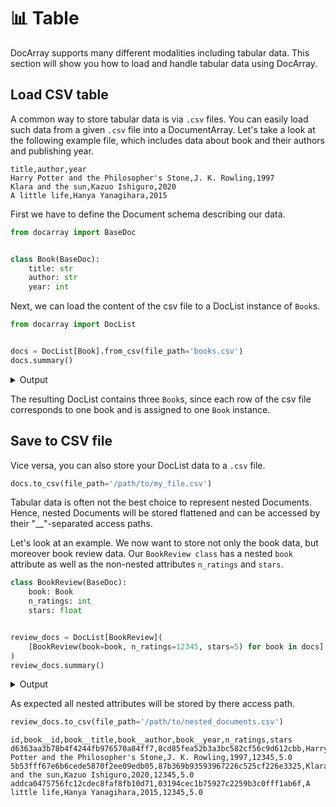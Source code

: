 # 📊 Table

DocArray supports many different modalities including tabular data.
This section will show you how to load and handle tabular data using DocArray.

## Load CSV table

A common way to store tabular data is via `.csv` files.
You can easily load such data from a given `.csv` file into a DocumentArray. 
Let's take a look at the following example file, which includes data about book and their authors and publishing year.

```text
title,author,year
Harry Potter and the Philosopher's Stone,J. K. Rowling,1997
Klara and the sun,Kazuo Ishiguro,2020
A little life,Hanya Yanagihara,2015
```

First we have to define the Document schema describing our data.
```python
from docarray import BaseDoc


class Book(BaseDoc):
    title: str
    author: str
    year: int
```
Next, we can load the content of the csv file to a DocList instance of `Book`s.
```python
from docarray import DocList


docs = DocList[Book].from_csv(file_path='books.csv')
docs.summary()
```
<details>
    <summary>Output</summary>
    ``` { .text .no-copy }
    ╭────── DocList Summary ──────╮
    │                             │
    │   Type     DocList[Book]    │
    │   Length   3                │
    │                             │
    ╰─────────────────────────────╯
    ╭── Document Schema ──╮
    │                     │
    │   Book              │
    │   ├── title: str    │
    │   ├── author: str   │
    │   └── year: int     │
    │                     │
    ╰─────────────────────╯
    ```
</details>

The resulting DocList contains three `Book`s, since each row of the csv file corresponds to one book and is assigned to one `Book` instance.


## Save to CSV file

Vice versa, you can also store your DocList data to a `.csv` file.
```python
docs.to_csv(file_path='/path/to/my_file.csv')
```

Tabular data is often not the best choice to represent nested Documents. Hence, nested Documents will be stored flattened and can be accessed by their "__"-separated access paths.

Let's look at an example. We now want to store not only the book data, but moreover book review data. Our `BookReview class` has a nested `book` attribute as well as the non-nested attributes `n_ratings` and `stars`.

```python
class BookReview(BaseDoc):
    book: Book
    n_ratings: int
    stars: float


review_docs = DocList[BookReview](
    [BookReview(book=book, n_ratings=12345, stars=5) for book in docs]
)
review_docs.summary()
```
<details>
    <summary>Output</summary>
    ``` { .text .no-copy}
    ╭───────── DocList Summary ─────────╮
    │                                   │
    │   Type     DocList[BookReview]    │
    │   Length   3                      │
    │                                   │
    ╰───────────────────────────────────╯
    ╭──── Document Schema ────╮
    │                         │
    │   BookReview            │
    │   ├── book: Book        │
    │   │   ├── title: str    │
    │   │   ├── author: str   │
    │   │   └── year: int     │
    │   ├── n_ratings: int    │
    │   └── stars: float      │
    │                         │
    ╰─────────────────────────╯
    ```
</details>

As expected all nested attributes will be stored by there access path.
```python
review_docs.to_csv(file_path='/path/to/nested_documents.csv')
```
``` { .text .no-copy}
id,book__id,book__title,book__author,book__year,n_ratings,stars
d6363aa3b78b4f4244fb976570a84ff7,8cd85fea52b3a3bc582cf56c9d612cbb,Harry Potter and the Philosopher's Stone,J. K. Rowling,1997,12345,5.0
5b53fff67e6b6cede5870f2ee09edb05,87b369b93593967226c525cf226e3325,Klara and the sun,Kazuo Ishiguro,2020,12345,5.0
addca0475756fc12cdec8faf8fb10d71,03194cec1b75927c2259b3c0fff1ab6f,A little life,Hanya Yanagihara,2015,12345,5.0

```
